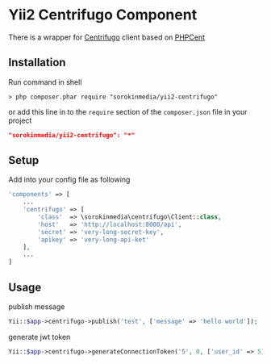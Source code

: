 # Yii2 Centrifugo Component
There is a wrapper for [Centrifugo](https://github.com/centrifugal/centrifugo) client based on [PHPCent](https://github.com/centrifugal/phpcent)
## Installation
Run command in shell
```shell
> php composer.phar require "sorokinmedia/yii2-centrifugo"
```
or add this line in to the `require` section of the `composer.json` file in your project 
```json
"sorokinmedia/yii2-centrifugo": "*"
```

## Setup
Add into your config file as following
```php
'components' => [
	...
	'centrifugo' => [
		'class'  => \sorokinmedia\centrifugo\Client::class,
		'host'   => 'http://localhost:8000/api',
		'secret' => 'very-long-secret-key',
		'apikey' => 'very-long-api-ket'
 	],
	...
]
```

## Usage
publish message
```php
Yii::$app->centrifugo->publish('test', ['message' => 'hello world']);
```
generate jwt token
```php
Yii::$app->centrifugo->generateConnectionToken('5', 0, ['user_id' => 5]);
```
